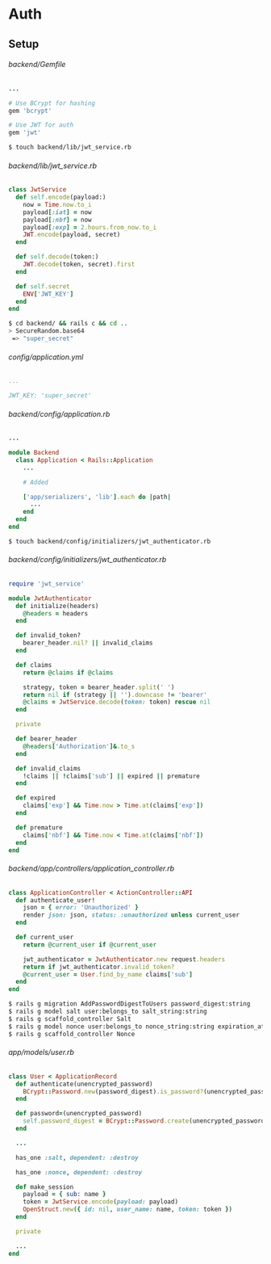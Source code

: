 # Auth

## Setup

###### backend/Gemfile

```ruby
...

# Use BCrypt for hashing
gem 'bcrypt'

# Use JWT for auth
gem 'jwt'

```

```bash
$ touch backend/lib/jwt_service.rb
```

###### backend/lib/jwt_service.rb

```ruby
class JwtService
  def self.encode(payload:)
    now = Time.now.to_i
    payload[:iat] = now
    payload[:nbf] = now
    payload[:exp] = 2.hours.from_now.to_i
    JWT.encode(payload, secret)
  end

  def self.decode(token:)
    JWT.decode(token, secret).first
  end

  def self.secret
    ENV['JWT_KEY']
  end
end

```

<!-- remember this super_secret key for the frontend -->
```bash
$ cd backend/ && rails c && cd ..
> SecureRandom.base64
 => "super_secret"
```

###### config/application.yml

```yaml
...

JWT_KEY: 'super_secret'

```

###### backend/config/application.rb

```ruby
...

module Backend
  class Application < Rails::Application
    ...

    # Added

    ['app/serializers', 'lib'].each do |path|
      ...
    end
  end
end

```

```bash
$ touch backend/config/initializers/jwt_authenticator.rb
```

<!-- make this into a standalone class? would take request headers on init -->

###### backend/config/initializers/jwt_authenticator.rb

```ruby
require 'jwt_service'

module JwtAuthenticator
  def initialize(headers)
    @headers = headers
  end

  def invalid_token?
    bearer_header.nil? || invalid_claims
  end

  def claims
    return @claims if @claims

    strategy, token = bearer_header.split(' ')
    return nil if (strategy || '').downcase != 'bearer'
    @claims = JwtService.decode(token: token) rescue nil
  end

  private

  def bearer_header
    @headers['Authorization']&.to_s
  end

  def invalid_claims
    !claims || !claims['sub'] || expired || premature
  end

  def expired
    claims['exp'] && Time.now > Time.at(claims['exp'])
  end

  def premature
    claims['nbf'] && Time.now < Time.at(claims['nbf'])
  end
end

```

###### backend/app/controllers/application_controller.rb

```ruby
class ApplicationController < ActionController::API
  def authenticate_user!
    json = { error: 'Unauthorized' }
    render json: json, status: :unauthorized unless current_user
  end

  def current_user
    return @current_user if @current_user

    jwt_authenticator = JwtAuthenticator.new request.headers
    return if jwt_authenticator.invalid_token?
    @current_user = User.find_by_name claims['sub']
  end
end

```

```bash
$ rails g migration AddPasswordDigestToUsers password_digest:string
$ rails g model salt user:belongs_to salt_string:string
$ rails g scaffold_controller Salt
$ rails g model nonce user:belongs_to nonce_string:string expiration_at:datetime
$ rails g scaffold_controller Nonce
```

<!-- can you just use has_secure_password instead of redefining #authenticate and #password= ? -->
<!-- i think not because its PITA to override the authenticate_user! method in application_controller.rb -->
###### app/models/user.rb

```ruby
class User < ApplicationRecord
  def authenticate(unencrypted_password)
    BCrypt::Password.new(password_digest).is_password?(unencrypted_password) && self
  end

  def password=(unencrypted_password)
    self.password_digest = BCrypt::Password.create(unencrypted_password)
  end

  ...

  has_one :salt, dependent: :destroy

  has_one :nonce, dependent: :destroy

  def make_session
    payload = { sub: name }
    token = JwtService.encode(payload: payload)
    OpenStruct.new({ id: nil, user_name: name, token: token })
  end

  private

  ...
end

```
